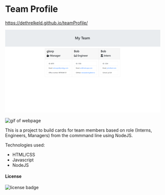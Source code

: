 # Team Profile

https://dethrelkeld.github.io/teamProfile/

![screenshot of webpage](./teamprofile.png)

![gif of webpage](./threlkeldteamProfile.gif)

This is a project to build cards for team members based on role (Interns, Engineers, Managers) from the commmand line using NodeJS.

Technologies used:

- HTML/CSS
- Javascript
- NodeJS


#### License

![license badge](https://img.shields.io/badge/License-MIT-blue)

